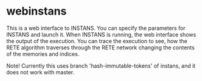 # webinstans
This is a web interface to INSTANS. You can specify the parameters for INSTANS and launch it. When INSTANS is running, the web interface shows the output of the execution. You can trace the execution to see, how the RETE algorithm traverses through the RETE network changing the contents of the memories and indices.

Note! Currently this uses branch 'hash-immutable-tokens' of instans, and it does not work with master.


